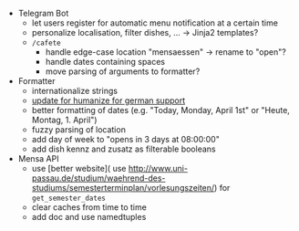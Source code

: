 - Telegram Bot
    - let users register for automatic menu notification at a certain time
    - personalize localisation, filter dishes, ... -> Jinja2 templates?
    - `/cafete`
        - handle edge-case location "mensaessen" -> rename to "open"?
        - handle dates containing spaces
        - move parsing of arguments to formatter?
- Formatter
    - internationalize strings
    - [update for humanize for german support](https://github.com/jmoiron/humanize/tree/master/humanize/locale/de_DE/LC_MESSAGES)
    - better formatting of dates (e.g. "Today, Monday, April 1st" or "Heute, Montag, 1. April")
    - fuzzy parsing of location
    - add day of week to "opens in 3 days at 08:00:00"
    - add dish kennz and zusatz as filterable booleans
- Mensa API
    - use [better website]( use http://www.uni-passau.de/studium/waehrend-des-studiums/semesterterminplan/vorlesungszeiten/)
        for `get_semester_dates`
    - clear caches from time to time
    - add doc and use namedtuples
